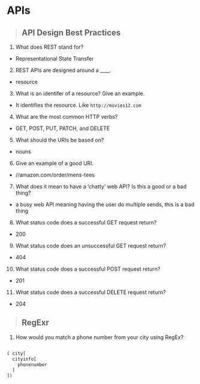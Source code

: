 # **APIs**

> ## API Design Best Practices

1. What does REST stand for?

- Representational State Transfer

2. REST APIs are designed around a ____.

- resource

3. What is an identifer of a resource? Give an example.

+ It identifies the resource. Like `http://movies12.com`

4. What are the most common HTTP verbs?

+ GET, POST, PUT, PATCH, and DELETE

5. What should the URIs be based on?

- nouns

6. Give an example of a good URI.

+ //amazon.com/order/mens-tees

7. What does it mean to have a ‘chatty’ web API? Is this a good or a bad thing?

- a busy web API meaning having the user do multiple sends, this is a bad thing

8. What status code does a successful GET request return?

+ 200

9. What status code does an unsuccessful GET request return?

- 404 

10. What status code does a successful POST request return?

+ 201

11. What status code does a successful DELETE request return?

- 204

> ## RegExr 

1. How would you match a phone number from your city using RegEx?

```js

( city[
  cityinfo[
    phonenumber
  ]
])
```

